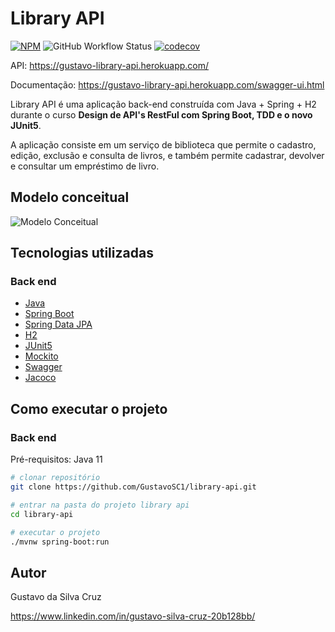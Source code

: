 # Library API
[![NPM](https://img.shields.io/npm/l/react)](https://github.com/GustavoSC1/library-api/blob/main/LICENSE)
![GitHub Workflow Status](https://img.shields.io/github/workflow/status/GustavoSC1/library-api/maven)
[![codecov](https://codecov.io/gh/GustavoSC1/library-api/branch/main/graph/badge.svg?token=POCBL2KT2P)](https://codecov.io/gh/GustavoSC1/library-api)

API: https://gustavo-library-api.herokuapp.com/

Documentação: https://gustavo-library-api.herokuapp.com/swagger-ui.html

Library API é uma aplicação back-end construída com Java + Spring + H2 durante o curso **Design de API's RestFul com Spring Boot, TDD e o novo JUnit5**.

A aplicação consiste em um serviço de biblioteca que permite o cadastro, edição, exclusão e consulta de livros, e também permite cadastrar, devolver e consultar um empréstimo de livro. 

## Modelo conceitual
![Modelo Conceitual](https://ik.imagekit.io/gustavosc/library-api/Modelo_conceitual_Uu4mjrQ2Z.PNG?updatedAt=1638875435577)

## Tecnologias utilizadas
### Back end
- [Java](https://www.oracle.com/java/)
- [Spring Boot](https://spring.io/projects/spring-boot)
- [Spring Data JPA](https://spring.io/projects/spring-data-jpa)
- [H2](https://www.h2database.com/html/main.html)
- [JUnit5](https://junit.org/junit5/docs/current/user-guide/)
- [Mockito](https://site.mockito.org/)
- [Swagger](https://swagger.io/)
- [Jacoco](https://www.jacoco.org/jacoco/trunk/doc/mission.html)

## Como executar o projeto

### Back end
Pré-requisitos: Java 11

```bash
# clonar repositório
git clone https://github.com/GustavoSC1/library-api.git

# entrar na pasta do projeto library api
cd library-api

# executar o projeto
./mvnw spring-boot:run
```

## Autor

Gustavo da Silva Cruz

https://www.linkedin.com/in/gustavo-silva-cruz-20b128bb/
